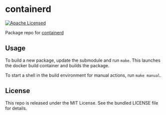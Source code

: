 containerd
==========

[![Apache Licensed](http://img.shields.io/badge/license-apache-green.svg)](https://tldrlegal.com/license/apache-license-2.0-(apache-2.0))

Package repo for [containerd](https://containerd.tools/)

## Usage

To build a new package, update the submodule and run `make`. This launches the docker build container and builds the package.

To start a shell in the build environment for manual actions, run `make manual`.

## License

This repo is released under the MIT License. See the bundled LICENSE file for details.

